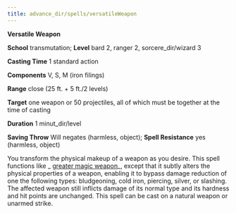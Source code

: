 ```yaml
---
title: advance_dir/spells/versatileWeapon
---
```

 **Versatile Weapon**

**School** transmutation; **Level** bard 2, ranger 2, sorcere_dir/wizard 3

**Casting Time** 1 standard action

**Components** V, S, M (iron filings)

**Range** close (25 ft. + 5 ft./2 levels)

**Target** one weapon or 50 projectiles, all of which must be together at the time of casting

**Duration** 1 minut_dir/level

**Saving Throw** Will negates (harmless, object); **Spell Resistance** yes (harmless, object)

You transform the physical makeup of a weapon as you desire. This spell functions like _ [greater magic weapon](../../spell_dir/magicWeapon#_magic-weapon-greater)_, except that it subtly alters the physical properties of a weapon, enabling it to bypass damage reduction of one the following types: bludgeoning, cold iron, piercing, silver, or slashing. The affected weapon still inflicts damage of its normal type and its hardness and hit points are unchanged. This spell can be cast on a natural weapon or unarmed strike.

